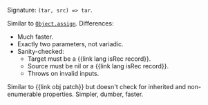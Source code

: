 Signature: `(tar, src) => tar`.

Similar to [`Object.assign`](https://developer.mozilla.org/en-US/docs/Web/JavaScript/Reference/Global_Objects/Object/assign). Differences:

  * Much faster.
  * Exactly two parameters, not variadic.
  * Sanity-checked:
    * Target must be a {{link lang isRec record}}.
    * Source must be nil or a {{link lang isRec record}}.
    * Throws on invalid inputs.

Similar to {{link obj patch}} but doesn't check for inherited and non-enumerable properties. Simpler, dumber, faster.
